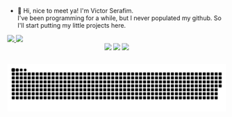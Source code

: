 - 👋 Hi, nice to meet ya! I'm Victor Serafim. </br>
I've been programming for a while, but I never populated my github. So I'll start putting my little projects here.

<div align="inline-block">
  <a href="https://github.com/victorserafim">
  <img height="180em" src="https://github-readme-stats.vercel.app/api?username=victorserafim&show_icons=true&theme=dark&include_all_commits=true&count_private=true"/>
  <img height="180em" src="https://github-readme-stats.vercel.app/api/top-langs/?username=victorserafim&layout=compact&langs_count=7&theme=dark"/>
</div>

<div align="center"> 
  <a href="https://instagram.com/serafink" target="_blank"><img src="https://img.shields.io/badge/-Instagram-%23E4405F?style=for-the-badge&logo=instagram&logoColor=white" target="_blank"></a>
  <a href = "mailto:vituh.almeida1997@gmail.com"><img src="https://img.shields.io/badge/-Gmail-%23333?style=for-the-badge&logo=gmail&logoColor=white" target="_blank"></a>
  <a href="https://www.linkedin.com/in/victor-almeida-serafim-a5635b1b1/" target="_blank"><img src="https://img.shields.io/badge/-LinkedIn-%230077B5?style=for-the-badge&logo=linkedin&logoColor=white" target="_blank"></a> 
 
 ##
  
![Snake animation](https://github.com/victorserafim/victorserafim/blob/output/github-contribution-grid-snake.svg)

</div>
